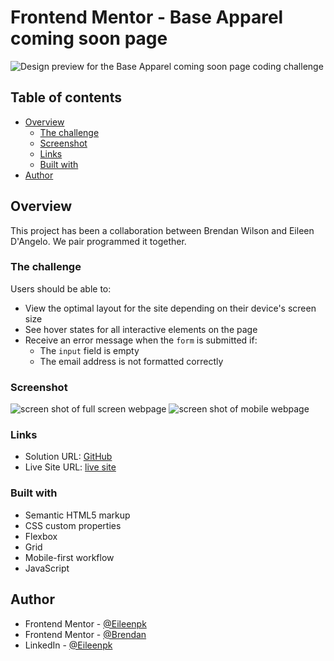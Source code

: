# Frontend Mentor - Base Apparel coming soon page

![Design preview for the Base Apparel coming soon page coding challenge](./design/desktop-preview.jpg)

## Table of contents

- [Overview](#overview)
  - [The challenge](#the-challenge)
  - [Screenshot](#screenshot)
  - [Links](#links)
  - [Built with](#built-with)
- [Author](#author)

## Overview

This project has been a collaboration between Brendan Wilson and Eileen D'Angelo. We pair programmed it together.

### The challenge

Users should be able to:

- View the optimal layout for the site depending on their device's screen size
- See hover states for all interactive elements on the page
- Receive an error message when the `form` is submitted if:
  - The `input` field is empty
  - The email address is not formatted correctly

### Screenshot

![screen shot of full screen webpage](https://github.com/Eileenpk/Base-Apparel/blob/main/images/full-screen.png)
![screen shot of mobile webpage](https://github.com/Eileenpk/Base-Apparel/blob/main/images/mobile.png)

### Links

- Solution URL: [GitHub](https://github.com/Eileenpk/Base-Apparel)
- Live Site URL: [live site](https://eileenpk.github.io/Base-Apparel/)

### Built with

- Semantic HTML5 markup
- CSS custom properties
- Flexbox
- Grid
- Mobile-first workflow
- JavaScript

## Author

- Frontend Mentor - [@Eileenpk](https://www.frontendmentor.io/profile/Eileenpk)
- Frontend Mentor - [@Brendan](https://www.frontendmentor.io/profile/Brendan-A-Wilson) 
- LinkedIn - [@Eileenpk](www.linkedin.com/in/eileen-dangelo)
